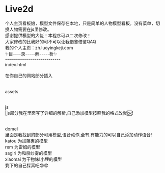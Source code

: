 # Live2d
个人主页看板娘，模型文件保存在本地，只是简单的人物模型看板，没有菜单，切换人物需要在js里修改。</br>
感谢提供模型的大佬！本程序可以二次修改！</br>
大家修改的比我好的可不可以让我借鉴借鉴QAQ</br>
我的个人主页：zh.luoyingkeji.com</br>
✨目----录-----解-----析✨</br>
----------------------------</br>
index.html</br>
    </br>
     在你自己的网站<body>部分插入 </br>
         <script src="https://eqcn.ajz.miesnfu.com/wp-content/plugins/wp-3d-pony/live2dw/lib/L2Dwidget.min.js"></script></br>
          <script src="assets/js/index.js"></script></br>
  assets</br>
      </br>
       </br>
       js    </br>
        |js部分我在里面写了详细的解析,自己添加模型按照我的格式改就🆗!</br>
       </br>
         </br>
      domel</br>
         里面是我找到的部分可用模型,语音动作,全有.有能力的可以自己添加动作语音!</br>
         katou 为加藤惠的模型</br>
         rem 为雷姆的模型</br>
         sagiri 为和泉纱雾的模型</br>
         xiaomai 为干物妹!小埋的模型</br>
     剩下的自己探索吧😎😎</br>
</br>
</br>

